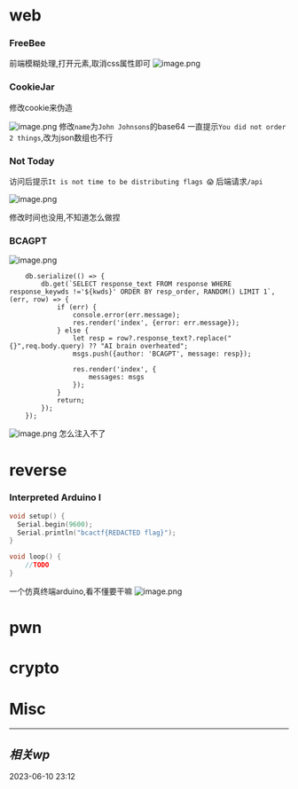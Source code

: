 
# web
### FreeBee
前端模糊处理,打开元素,取消css属性即可
![image.png](https://gitee.com/leiye87/typora_picture/raw/master/20230611003026.png)

### CookieJar
修改cookie来伪造

![image.png](https://gitee.com/leiye87/typora_picture/raw/master/20230611022708.png)
修改`name`为`John Johnsons`的base64
一直提示`You did not order 2 things`,改为json数组也不行
### Not Today
访问后提示`It is not time to be distributing flags 😱`
后端请求`/api`

![image.png](https://gitee.com/leiye87/typora_picture/raw/master/20230611023426.png)

修改时间也没用,不知道怎么做捏

### BCAGPT
![image.png](https://gitee.com/leiye87/typora_picture/raw/master/20230611024050.png)

```node
    db.serialize(() => {
        db.get(`SELECT response_text FROM response WHERE response_keywds !='${kwds}' ORDER BY resp_order, RANDOM() LIMIT 1`, (err, row) => {
            if (err) {
                console.error(err.message);
                res.render('index', {error: err.message});
            } else {
                let resp = row?.response_text?.replace("{}",req.body.query) ?? "AI brain overheated";
                msgs.push({author: 'BCAGPT', message: resp});
                
                res.render('index', {
                    messages: msgs
                });
            }
            return;
        });
    });
```

![image.png](https://gitee.com/leiye87/typora_picture/raw/master/20230611033321.png)
怎么注入不了

# reverse
### Interpreted Arduino I
```c
void setup() {
  Serial.begin(9600);
  Serial.println("bcactf{REDACTED flag}");
}

void loop() {
    //TODO
}
```
一个仿真终端arduino,看不懂要干嘛
![image.png](https://gitee.com/leiye87/typora_picture/raw/master/20230611022456.png)

# pwn

# crypto

# Misc


---
## *相关wp*




2023-06-10   23:12